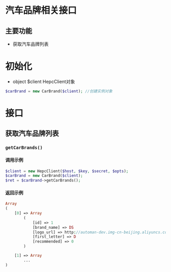 # 汽车品牌相关接口

## 主要功能

- 获取汽车品牌列表

# 初始化

+ object  $client  HepcClient对象

```php
$carBrand = new CarBrand($client); //创建实例对象
```
# 接口

## 获取汽车品牌列表

### `getCarBrands()`

#### 调用示例

```php
$client = new HepcClient($host, $key, $secret, $opts);
$carBrand = new CarBrand($client);
$ret = $carBrand->getCarBrands();
```
#### 返回示例
```php
Array
(
    [0] => Array
        (
            [id] => 1
            [brand_name] => DS
            [logo_url] => http://automan-dev.img-cn-beijing.aliyuncs.com//////hepc/image/part_brand/logo/a1490601612930
            [first_letter] => D
            [recommended] => 0
        )

    [1] => Array
        ...
)
```

